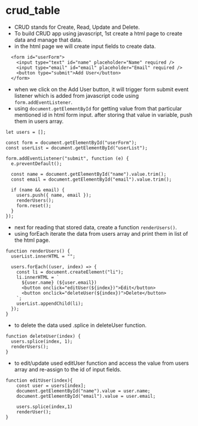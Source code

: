 # crud_table

* CRUD stands for Create, Read, Update and Delete.
* To build CRUD app using javascript, 1st create a html page to create data and manage that data.
* in the html page we will create input fields to create data.
```
  <form id="userForm">
    <input type="text" id="name" placeholder="Name" required />
    <input type="email" id="email" placeholder="Email" required />
    <button type="submit">Add User</button>
  </form>
```

* when we click on the Add User button, it will trigger form submit event listener which is added from javascript code using `form.addEventListener`. 
* using `document.getElementById` for getting value from that particular mentioned id in html form input. after storing that value in variable, push them in users array.

```
let users = [];

const form = document.getElementById("userForm");
const userList = document.getElementById("userList");

form.addEventListener("submit", function (e) {
  e.preventDefault();

  const name = document.getElementById("name").value.trim();
  const email = document.getElementById("email").value.trim();

  if (name && email) {
    users.push({ name, email });
    renderUsers();
    form.reset();
  }
});
```

* next for reading that stored data, create a function `renderUsers()`.
* using forEach iterate the data from users array and print them in list of the html page.
```
function renderUsers() {
  userList.innerHTML = "";

  users.forEach((user, index) => {
    const li = document.createElement("li");
    li.innerHTML = `
      ${user.name} (${user.email}) 
      <button onclick="editUser(${index})">Edit</button> 
      <button onclick="deleteUser(${index})">Delete</button>
    `;
    userList.appendChild(li);
  });
}
```
* to delete the data used .splice in deleteUser function.
```
function deleteUser(index) {
  users.splice(index, 1);
  renderUsers();
}
```
* to edit/update used editUser function and access the value from users array and re-assign to the id of input fields.
```
function editUser(index){
    const user = users[index];
    document.getElementById("name").value = user.name;
    document.getElementById("email").value = user.email;

    users.splice(index,1)
    renderUser();
}
```